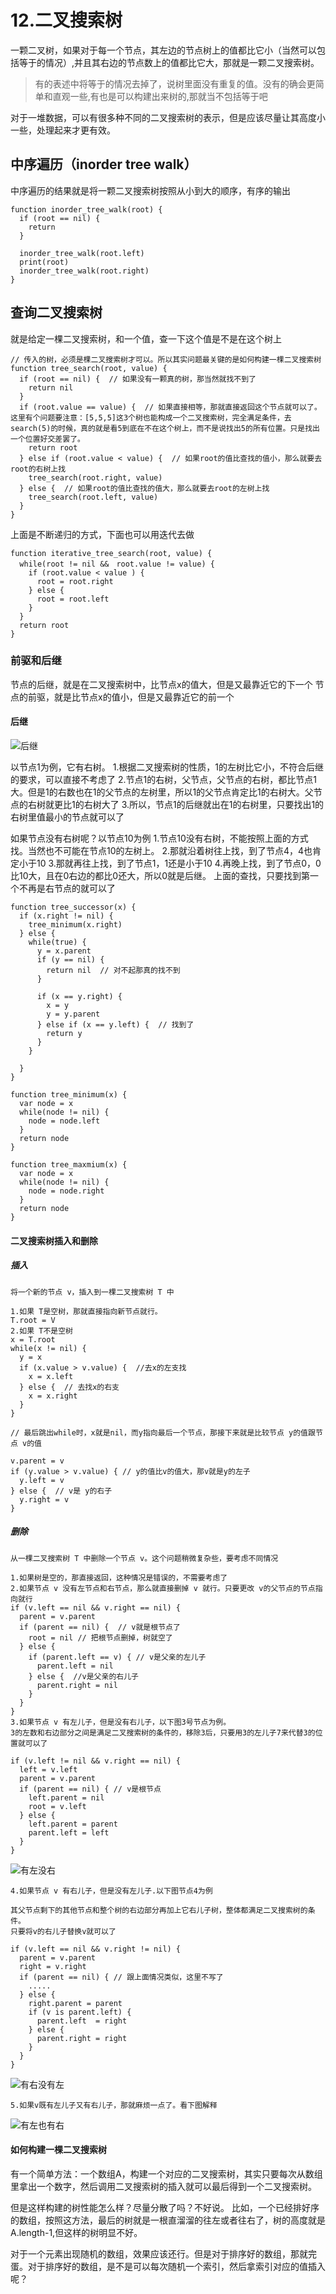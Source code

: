 # 12.二叉搜索树

一颗二叉树，如果对于每一个节点，其左边的节点树上的值都比它小（当然可以包括等于的情况）,并且其右边的节点数上的值都比它大，那就是一颗二叉搜索树。

> 有的表述中将等于的情况去掉了，说树里面没有重复的值。没有的确会更简单和直观一些,有也是可以构建出来树的,那就当不包括等于吧

对于一堆数据，可以有很多种不同的二叉搜索树的表示，但是应该尽量让其高度小一些，处理起来才更有效。

## 中序遍历（inorder tree walk）

中序遍历的结果就是将一颗二叉搜索树按照从小到大的顺序，有序的输出

```
function inorder_tree_walk(root) {
  if (root == nil) {
    return
  }

  inorder_tree_walk(root.left)
  print(root)
  inorder_tree_walk(root.right)
}
```

## 查询二叉搜索树
就是给定一棵二叉搜索树，和一个值，查一下这个值是不是在这个树上

```
// 传入的树，必须是棵二叉搜索树才可以。所以其实问题最关键的是如何构建一棵二叉搜索树
function tree_search(root, value) {
  if (root == nil) {  // 如果没有一颗真的树，那当然就找不到了
    return nil
  }
  if (root.value == value) {  // 如果直接相等，那就直接返回这个节点就可以了。这里有个问题要注意：[5,5,5]这3个树也能构成一个二叉搜索树，完全满足条件，去search(5)的时候，真的就是看5到底在不在这个树上，而不是说找出5的所有位置。只是找出一个位置好交差罢了。
    return root
  } else if (root.value < value) {  // 如果root的值比查找的值小，那么就要去root的右树上找
    tree_search(root.right, value)
  } else {  // 如果root的值比查找的值大，那么就要去root的左树上找
    tree_search(root.left, value)
  }
}
```

上面是不断递归的方式，下面也可以用迭代去做

```
function iterative_tree_search(root, value) {
  while(root != nil &&　root.value != value) {
    if (root.value < value ) {
      root = root.right
    } else {
      root = root.left
    }
  }
  return root
}
```


### 前驱和后继

节点的后继，就是在二叉搜索树中，比节点x的值大，但是又最靠近它的下一个
节点的前驱，就是比节点x的值小，但是又最靠近它的前一个

#### 后继

![后继](./img/后继.png)

以节点1为例，它有右树。
1.根据二叉搜索树的性质，1的左树比它小，不符合后继的要求，可以直接不考虑了
2.节点1的右树，父节点，父节点的右树，都比节点1大。但是1的右数也在1的父节点的左树里，所以1的父节点肯定比1的右树大。父节点的右树就更比1的右树大了
3.所以，节点1的后继就出在1的右树里，只要找出1的右树里值最小的节点就可以了

如果节点没有右树呢？以节点10为例
1.节点10没有右树，不能按照上面的方式找。当然也不可能在节点10的左树上。
2.那就沿着树往上找，到了节点4，4也肯定小于10
3.那就再往上找，到了节点1，1还是小于10
4.再晚上找，到了节点0，0比10大，且在0右边的都比0还大，所以0就是后继。
上面的查找，只要找到第一个不再是右节点的就可以了

```
function tree_successor(x) {
  if (x.right != nil) {
    tree_minimum(x.right)
  } else {
    while(true) {
      y = x.parent
      if (y == nil) {
        return nil  // 对不起那真的找不到
      }

      if (x == y.right) {
        x = y
        y = y.parent
      } else if (x == y.left) {  // 找到了
        return y
      }
    }
    
  }
}
```

```
function tree_minimum(x) {
  var node = x
  while(node != nil) {
    node = node.left
  }
  return node
}
```

```
function tree_maxmium(x) {
  var node = x
  while(node != nil) {
    node = node.right
  }
  return node
}
```

#### 二叉搜索树插入和删除

##### 插入
```
将一个新的节点 v，插入到一棵二叉搜索树 T 中

1.如果 T是空树，那就直接指向新节点就行。
T.root = V
2.如果 T不是空树
x = T.root
while(x != nil) {
  y = x
  if (x.value > v.value) {  //去x的左支找
    x = x.left
  } else {  // 去找x的右支
    x = x.right
  }
}

// 最后跳出while时，x就是nil，而y指向最后一个节点，那接下来就是比较节点 y的值跟节点 v的值

v.parent = v
if (y.value > v.value) { // y的值比v的值大，那v就是y的左子
  y.left = v
} else {  // v是 y的右子
  y.right = v
}
```
##### 删除

```
从一棵二叉搜索树 T 中删除一个节点 v。这个问题稍微复杂些，要考虑不同情况

1.如果树是空的，那直接返回，这种情况是错误的，不需要考虑了
2.如果节点 v 没有左节点和右节点，那么就直接删掉 v 就行。只要更改 v的父节点的节点指向就行
if (v.left == nil && v.right == nil) {
  parent = v.parent
  if (parent == nil) {  // v就是根节点了
    root = nil // 把根节点删掉，树就空了
  } else {
    if (parent.left == v) { // v是父亲的左儿子
      parent.left = nil
    } else {  //v是父亲的右儿子
      parent.right = nil
    }
  }
}
3.如果节点 v 有左儿子，但是没有右儿子，以下图3号节点为例。
3的左数和右边部分之间是满足二叉搜索树的条件的，移除3后，只要用3的左儿子7来代替3的位置就可以了

if (v.left != nil && v.right == nil) {
  left = v.left
  parent = v.parent
  if (parent == nil) { // v是根节点
    left.parent = nil
    root = v.left
  } else {
    left.parent = parent
    parent.left = left
  }
}
```
![有左没右](./img/有左没右.png)
```
4.如果节点 v 有右儿子，但是没有左儿子.以下图节点4为例

其父节点剩下的其他节点和整个树的右边部分再加上它右儿子树，整体都满足二叉搜索树的条件。
只要将v的右儿子替换v就可以了

if (v.left == nil && v.right != nil) {
  parent = v.parent
  right = v.right
  if (parent == nil) { // 跟上面情况类似，这里不写了
    .....
  } else {
    right.parent = parent
    if (v is parent.left) {
      parent.left  = right
    } else {
      parent.right = right
    }
  }
}
```
![有右没有左](./img/有右没有左.png)

```
5.如果v既有左儿子又有右儿子，那就麻烦一点了。看下图解释
```
![有左也有右](./img/有左也有右.png)



#### 如何构建一棵二叉搜索树

有一个简单方法：一个数组A，构建一个对应的二叉搜索树，其实只要每次从数组里拿出一个数字，然后调用二叉搜索树的插入就可以最后得到一个二叉搜索树。

但是这样构建的树性能怎么样？尽量分散了吗？不好说。
比如，一个已经排好序的数组，按照这方法，最后的树就是一根直溜溜的往左或者往右了，树的高度就是
A.length-1,但这样的树明显不好。

对于一个元素出现随机的数组，效果应该还行。但是对于排序好的数组，那就完蛋。对于排序好的数组，是不是可以每次随机一个索引，然后拿索引对应的值插入呢？
